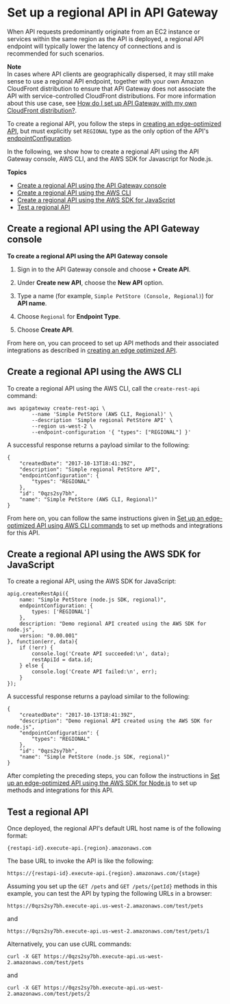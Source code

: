 # Set up a regional API in API Gateway<a name="create-regional-api"></a>

When API requests predominantly originate from an EC2 instance or services within the same region as the API is deployed, a regional API endpoint will typically lower the latency of connections and is recommended for such scenarios\.

**Note**  
In cases where API clients are geographically dispersed, it may still make sense to use a regional API endpoint, together with your own Amazon CloudFront distribution to ensure that API Gateway does not associate the API with service\-controlled CloudFront distributions\. For more information about this use case, see [How do I set up API Gateway with my own CloudFront distribution?](https://aws.amazon.com/premiumsupport/knowledge-center/api-gateway-cloudfront-distribution/)\.

 To create a regional API, you follow the steps in [creating an edge\-optimized API](create-api-resources-methods.md), but must explicitly set `REGIONAL` type as the only option of the API's [endpointConfiguration](https://docs.aws.amazon.com/apigateway/api-reference/resource/rest-api/#endpointConfiguration)\. 

 In the following, we show how to create a regional API using the API Gateway console, AWS CLI, and the AWS SDK for Javascript for Node\.js\. 

**Topics**
+ [Create a regional API using the API Gateway console](#create-regional-endpoint-api-using-console)
+ [Create a regional API using the AWS CLI](#create-regional-endpoint-api-using-aws-cli)
+ [Create a regional API using the AWS SDK for JavaScript](#create-regional-endpoint-api-using-nodejs-sdk)
+ [Test a regional API](#create-regional-endpoint-api-invoke-url)

## Create a regional API using the API Gateway console<a name="create-regional-endpoint-api-using-console"></a>



**To create a regional API using the API Gateway console**

1.  Sign in to the API Gateway console and choose **\+ Create API**\.

1.  Under **Create new API**, choose the **New API** option\. 

1.  Type a name \(for example, `Simple PetStore (Console, Regional)`\) for **API name**\. 

1.  Choose `Regional` for **Endpoint Type**\. 

1.  Choose **Create API**\.

From here on, you can proceed to set up API methods and their associated integrations as described in [creating an edge optimized API](create-api-using-console.md)\. 

## Create a regional API using the AWS CLI<a name="create-regional-endpoint-api-using-aws-cli"></a>

To create a regional API using the AWS CLI, call the `create-rest-api` command:

```
aws apigateway create-rest-api \
        --name 'Simple PetStore (AWS CLI, Regional)' \
        --description 'Simple regional PetStore API' \
        --region us-west-2 \
        --endpoint-configuration '{ "types": ["REGIONAL"] }'
```

A successful response returns a payload similar to the following:

```
{
    "createdDate": "2017-10-13T18:41:39Z",
    "description": "Simple regional PetStore API",
    "endpointConfiguration": {
        "types": "REGIONAL"
    },
    "id": "0qzs2sy7bh",
    "name": "Simple PetStore (AWS CLI, Regional)"
}
```

 From here on, you can follow the same instructions given in [Set up an edge\-optimized API using AWS CLI commands](create-api-using-awscli.md) to set up methods and integrations for this API\. 

## Create a regional API using the AWS SDK for JavaScript<a name="create-regional-endpoint-api-using-nodejs-sdk"></a>

To create a regional API, using the AWS SDK for JavaScript:

```
apig.createRestApi({
	name: "Simple PetStore (node.js SDK, regional)",
	endpointConfiguration: {
		types: ['REGIONAL']
	},
	description: "Demo regional API created using the AWS SDK for node.js",
	version: "0.00.001"
}, function(err, data){
	if (!err) {
		console.log('Create API succeeded:\n', data);
		restApiId = data.id;
	} else {
		console.log('Create API failed:\n', err);
	}
});
```

A successful response returns a payload similar to the following:

```
{
    "createdDate": "2017-10-13T18:41:39Z",
    "description": "Demo regional API created using the AWS SDK for node.js",
    "endpointConfiguration": {
        "types": "REGIONAL"
    },
    "id": "0qzs2sy7bh",
    "name": "Simple PetStore (node.js SDK, regional)"
}
```

 After completing the preceding steps, you can follow the instructions in [Set up an edge\-optimized API using the AWS SDK for Node\.js](create-api-using-awssdk.md) to set up methods and integrations for this API\. 

## Test a regional API<a name="create-regional-endpoint-api-invoke-url"></a>

Once deployed, the regional API's default URL host name is of the following format: 

```
{restapi-id}.execute-api.{region}.amazonaws.com
```

The base URL to invoke the API is like the following:

```
https://{restapi-id}.execute-api.{region}.amazonaws.com/{stage}
```

Assuming you set up the `GET /pets` and `GET /pets/{petId}` methods in this example, you can test the API by typing the following URLs in a browser:

```
https://0qzs2sy7bh.execute-api.us-west-2.amazonaws.com/test/pets
```

and 

```
https://0qzs2sy7bh.execute-api.us-west-2.amazonaws.com/test/pets/1
```

Alternatively, you can use cURL commands:

```
curl -X GET https://0qzs2sy7bh.execute-api.us-west-2.amazonaws.com/test/pets 
```

and 

```
curl -X GET https://0qzs2sy7bh.execute-api.us-west-2.amazonaws.com/test/pets/2
```